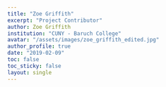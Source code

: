 ```yaml
---
title: "Zoe Griffith"
excerpt: "Project Contributor"
author: Zoe Griffith
institution: "CUNY - Baruch College"
avatar: "/assets/images/zoe_griffith_edited.jpg"
author_profile: true
date: "2019-02-09"
toc: false
toc_sticky: false
layout: single
---
```

